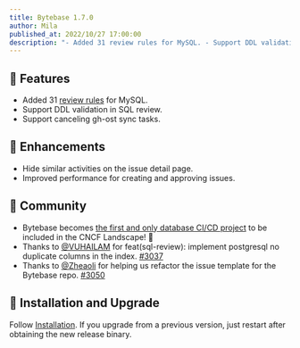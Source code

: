 ```yaml
---
title: Bytebase 1.7.0
author: Mila
published_at: 2022/10/27 17:00:00
description: "- Added 31 review rules for MySQL. - Support DDL validation in SQL review. - Support canceling gh-ost sync tasks. "
---
```


## 🚀 Features

- Added 31 [review rules](/docs/sql-review/review-policy/overview) for MySQL.
- Support DDL validation in SQL review.
- Support canceling gh-ost sync tasks.

## 🎄 Enhancements

- Hide similar activities on the issue detail page.
- Improved performance for creating and approving issues.

## 🎠 Community

- Bytebase becomes [the first and only database CI/CD project](/blog/cncf-landscape) to be included in the CNCF Landscape! 🎉
- Thanks to [@VUHAILAM](https://github.com/VUHAILAM) for feat(sql-review): implement postgresql no duplicate columns in the index. [#3037](https://github.com/bytebase/bytebase/pull/3037)
- Thanks to [@Zheaoli](https://github.com/Zheaoli) for helping us refactor the issue template for the Bytebase repo. [#3050](https://github.com/bytebase/bytebase/pull/3050)

## 📕 Installation and Upgrade

Follow [Installation](/docs/get-started/install/overview). If you upgrade from a previous version, just restart after obtaining the new release binary.
